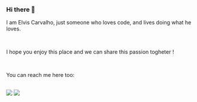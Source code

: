 ### Hi there 👋

<p> I am Elvis Carvalho, just someone who loves code, and lives doing what he loves.</p>
<br>
<p>I hope you enjoy this place and we can share this passion togheter !</p>
<br>
<p>You can reach me here too:</p>
<br>
<a href="https://www.instagram.com/elvisgarciac/"><img src="https://img.shields.io/badge/Instagram-E4405F?style=for-the-badge&logo=instagram&logoColor=white"/></a>
<a href="https://www.facebook.com/elvis.garcia.90226/"><img src="https://img.shields.io/badge/Facebook-1877F2?style=for-the-badge&logo=facebook&logoColor=white"/></a>

